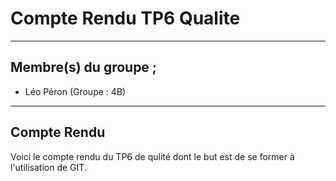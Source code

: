 # Compte Rendu TP6 Qualite
---
## Membre(s) du groupe ; 
* Léo Péron (Groupe : 4B)
---
## Compte Rendu 
Voici le compte rendu du TP6 de qulité dont le but est de se former à l'utilisation de GIT. 
 
